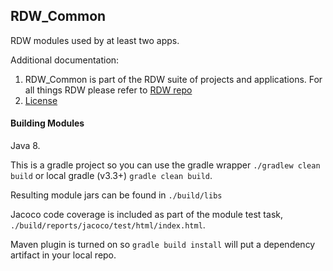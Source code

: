 ## RDW_Common
RDW modules used by at least two apps.

Additional documentation:
1. RDW_Common is part of the RDW suite of projects and applications. For all things RDW please refer to 
[RDW repo](https://github.com/SmarterApp/RDW)
1. [License](LICENSE)

#### Building Modules
Java 8.

This is a gradle project so you can use the gradle wrapper `./gradlew clean build` or 
local gradle (v3.3+) `gradle clean build`.

Resulting module jars can be found in `./build/libs`

Jacoco code coverage is included as part of the module test task, `./build/reports/jacoco/test/html/index.html`.

Maven plugin is turned on so `gradle build install` will put a dependency artifact in your local repo.


